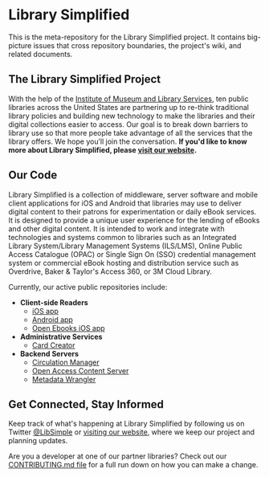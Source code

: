 # Library Simplified

This is the meta-repository for the Library Simplified project. It contains big-picture issues that cross repository boundaries, the project's wiki, and related documents.


## The Library Simplified Project

With the help of the [Institute of Museum and Library Services](https://www.imls.gov/), ten public libraries across the United States are partnering up to re-think traditional library policies and building new technology to make the libraries and their digital collections easier to access. Our goal is to break down barriers to library use so that more people take advantage of all the services that the library offers. We hope you’ll join the conversation. **If you'd like to know more about Library Simplified, please [visit our website](http://www.librarysimplified.org/).**


## Our Code

Library Simplified is a collection of middleware, server software and mobile client applications for iOS and Android that libraries may use to deliver digital content to their patrons for experimentation or daily eBook services. It is designed to provide a unique user experience for the lending of eBooks and other digital content. It is intended to work and integrate with technologies and systems common to libraries such as an Integrated Library System/Library Management Systems (ILS/LMS), Online Public Access Catalogue (OPAC) or Single Sign On (SSO) credential management system or commercial eBook hosting and distribution service such as Overdrive, Baker & Taylor's Access 360, or 3M Cloud Library.

Currently, our active public repositories include:

- **Client-side Readers**
  - [iOS app](https://github.com/NYPL-Simplified/Simplified-iOS)
  - [Android app](https://github.com/NYPL-Simplified/Simplified-Android)
  - [Open Ebooks iOS app](https://github.com/NYPL-Simplified/Open-Ebooks-iOS)
- **Administrative Services**
  - [Card Creator](https://github.com/NYPL-Simplified/card-creator)
- **Backend Servers**
  - [Circulation Manager](https://github.com/NYPL-Simplified/circulation)
  - [Open Access Content Server](https://github.com/NYPL-Simplified/content-server)
  - [Metadata Wrangler](https://github.com/NYPL-Simplified/metadata-wrangler)


## Get Connected, Stay Informed

Keep track of what's happening at Library Simplified by following us on Twitter [@LibSimple](https://twitter.com/LibSimple) or
[visiting our website](http://www.librarysimplified.org/), where we keep our project and planning updates.

Are you a developer at one of our partner libraries? Check out our [CONTRIBUTING.md file](./CONTRIBUTING.md) for a full run down on how you can make a change.
